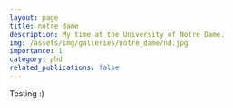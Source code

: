 ```yaml
---
layout: page
title: notre dame
description: My time at the University of Notre Dame.
img: /assets/img/galleries/notre_dame/nd.jpg
importance: 1
category: phd
related_publications: false
---
```


Testing :)
